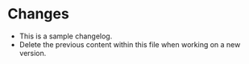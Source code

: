 # Changes
- This is a sample changelog.
- Delete the previous content within this file when working on a new version.